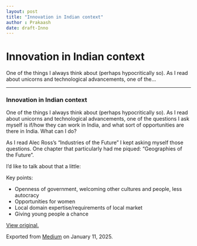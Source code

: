 ```yaml
---
layout: post
title: "Innovation in Indian context"
author : Prakaash
date: draft-Inno
---
```


# Innovation in Indian context

One of the things I always think about (perhaps hypocritically so). As I read about unicorns and technological advancements, one of the…

---

### Innovation in Indian context

One of the things I always think about (perhaps hypocritically so). As I read about unicorns and technological advancements, one of the questions I ask myself is if/how they can work in India, and what sort of opportunities are there in India. What can I do?

As I read Alec Ross’s “Industries of the Future” I kept asking myself those questions. One chapter that particularly had me piqued: “Geographies of the Future”.

I’d like to talk about that a little:

Key points:

* Openness of government, welcoming other cultures and people, less autocracy
* Opportunities for women
* Local domain expertise/requirements of local market
* Giving young people a chance

[View original.](https://medium.com/p/84d121d3bdf)

Exported from [Medium](https://medium.com) on January 11, 2025.

